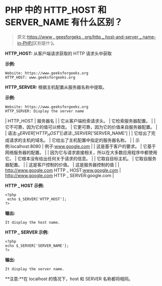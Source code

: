 # PHP 中的 HTTP_HOST 和 SERVER_NAME 有什么区别？

> 原文:[https://www . geesforgeks . org/http _ host-and-server _ name-in-PHP/](https://www.geeksforgeeks.org/what-is-the-difference-between-http_host-and-server_name-in-php/)区别是什么

**HTTP_HOST:** 从客户端请求获取的 HTTP 请求头中获取

**示例:**

```
Website: https://www.geeksforgeeks.org
HTTP_HOST: www.geeksforgeeks.org

```

**HTTP_SERVER:** 根据主机配置从服务器名称中提取。

**示例:**

```
Website: https://www.geeksforgeeks.org
HTTP_SERVER: Display the server name

```

| HTTP_HOST | 服务器名 |
| 它从客户端检索请求头。 | 它检索服务器配置。 |
| 它不可靠，因为它的值可以修改。 | 它更可靠，因为它的价值来自服务器配置。 |
| 语法:$_SERVER['HTTP_HOST'] | 语法:$_SERVER['SERVER_NAME'] |
| 它给出了完成请求的主机的域名。 | 它给出了主机配置中指定的服务器名称。 |
| 示例:localhost:8080 | 例子:www.google.com |
| 这是基于客户的要求。 | 它基于网络服务器的配置。 |
| 因为它与请求直接相关，所以在大多数应用程序中都使用它。 | 它根本没有给出任何关于请求的信息。 |
| 它取自目标主机。 | 它取自服务器配置。 |
| 这是客户控制的价值。 | 这是服务器控制的值 |
| http://www.google.com
HTTP _ HOST:www.google.com | http://www.google.com
HTTP _ SERVER:google.com |

**HTTP _ HOST 示例:**

```
<?php
 echo $_SERVER['HTTP_HOST']; 
?>
```

**输出:**

```
It display the host name.
```

**HTTP _ SERVER 示例:**

```
<?php
echo $_SERVER['SERVER_NAME'];
?>
```

**输出:**

```
It display the server name.
```

**注意:**在 localhost 的情况下，host 和 SERVER 名称都将相同。